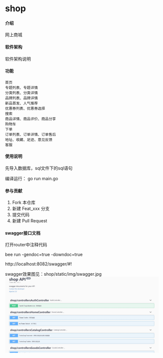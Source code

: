 # shop

#### 介绍
网上商城

#### 软件架构
软件架构说明


#### 功能

    首页
    专题列表、专题详情
    分类列表、分类详情
    品牌列表、品牌详情
    新品首发、人气推荐
    优惠券列表、优惠券选择
    搜索
    商品详情、商品评价、商品分享
    购物车
    下单
    订单列表、订单详情、订单售后
    地址、收藏、足迹、意见反馈
    客服

#### 使用说明

先导入数据库，sql文件下的sql语句

编译运行：
    go run main.go

#### 参与贡献

1.  Fork 本仓库
2.  新建 Feat_xxx 分支
3.  提交代码
4.  新建 Pull Request


#### swagger接口文档

打开router中注释代码

bee run -gendoc=true -downdoc=true

http://localhost:8082/swagger/#!

swagger效果图见：shop/static/img/swagger.jpg
   ![image](https://github.com/cpw0321/shop/blob/main/static/img/swagger.jpg)
